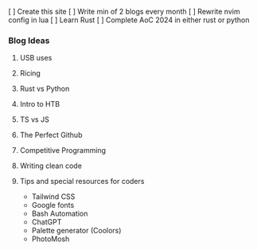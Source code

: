[ ] Create this site
[ ] Write min of 2 blogs every month
[ ] Rewrite nvim config in lua
[ ] Learn Rust
[ ] Complete AoC 2024 in either rust or python

### Blog Ideas
1) USB uses
2) Ricing
3) Rust vs Python
4) Intro to HTB
5) TS vs JS
6) The Perfect Github
7) Competitive Programming
8) Writing clean code

9) Tips and special resources for coders
    - Tailwind CSS
    - Google fonts
    - Bash Automation
    - ChatGPT
    - Palette generator (Coolors)
    - PhotoMosh